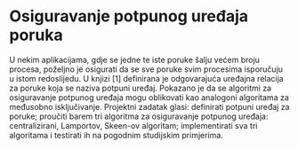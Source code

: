 # Osiguravanje potpunog uređaja poruka
U nekim aplikacijama, gdje se jedne te iste poruke šalju većem broju procesa, poželjno je
osigurati da se sve poruke svim procesima isporučuju u istom redoslijedu. U knjizi [1]
definirana je odgovarajuća uređajna relacija za poruke koja se naziva potpuni uređaj.
Pokazano je da se algoritmi za osiguravanje potpunog uređaja mogu oblikovati kao analogoni
algoritama za međusobno isključivanje. Projektni zadatak glasi: definirati potpuni uređaj za
poruke; proučiti barem tri algoritma za osiguravanje potpunog uređaja: centralizirani,
Lamportov, Skeen-ov algoritam; implementirati sva tri algoritama i testirati ih na pogodnim
studijskim primjerima.
